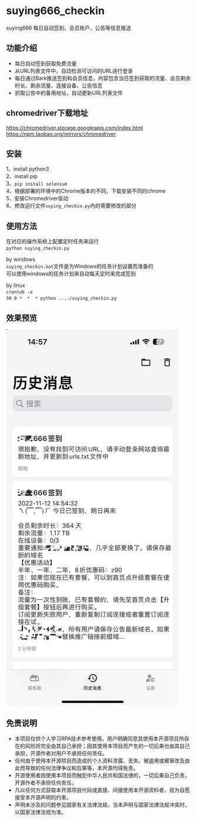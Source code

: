 # suying666_checkin
suying666 每日自动签到、会员账户、公告等信息推送

## 功能介绍
- 每日自动签到获取免费流量  
- 从URL列表文件中，自动检测可访问的URL进行登录
- 每日通过Bark推送签到和会员信息，内容包含当日签到获取的流量、会员剩余时长、剩余流量、连接设备、公告信息  
- 抓取公告中的备用地址，自动更新URL列表文件  

## chromedriver下载地址
https://chromedriver.storage.googleapis.com/index.html  
https://npm.taobao.org/mirrors/chromedriver

## 安装
1、install python3  
2、install pip  
3、`pip install selenium`  
4、根据部署的环境中的Chrome版本的不同，下载安装不同的chrome  
5、安装Chromedriver驱动  
6、修改运行文件`suying_checkin.py`内的需要修改的部分  

## 使用方法  
在对应的操作系统上配置定时任务来运行  
`python suying_checkin.py`  

by windows  
`suying_checkin.bat`文件是为Windows的任务计划设置而准备的  
可以使用windows的任务计划来自动每天定时来完成签到

by linux  
`crontab -e`  
`30 0 *  *  * python ..../suying_checkin.py`

## 效果预览
![](https://github.com/tuchief/suying666_checkin/blob/main/image.png)

## 免责说明
- 本项目仅供个人学习RPA技术参考使用。用户明确同意其使用本开源项目所存在的风险将完全由其自己承担；因其使用本项目而产生的一切后果也由其自己承担，开源作者对用户不承担任何责任。  
- 任何由于使用本开源项目而造成的个人资料泄露、丢失、被盗用或被窜改及由此而导致的任何法律争议和后果等，本开源均得免责。  
- 开源使用者因使用本项目而触犯中华人民共和国法律的，一切后果自己负责，开源作者不承担任何责任。
- 凡以任何方式获取本开源项目代码或直接、间接使用本开源资料者，视为自愿接受本开源声明的约束。
- 声明未涉及的问题参见国家有关法律法规，当本声明与国家法律法规冲突时，以国家法律法规为准。  
